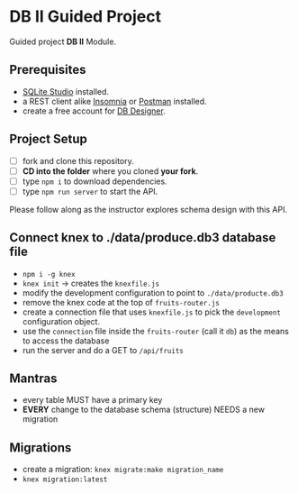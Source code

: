 # DB II Guided Project

Guided project **DB II** Module.

## Prerequisites

- [SQLite Studio](https://sqlitestudio.pl/index.rvt?act=download) installed.
- a REST client alike [Insomnia](https://insomnia.rest/download/) or [Postman](https://www.getpostman.com/downloads/) installed.
- create a free account for [DB Designer](https://dbdesigner.net).

## Project Setup

- [ ] fork and clone this repository.
- [ ] **CD into the folder** where you cloned **your fork**.
- [ ] type `npm i` to download dependencies.
- [ ] type `npm run server` to start the API.

Please follow along as the instructor explores schema design with this API.

## Connect knex to ./data/produce.db3 database file

- `npm i -g knex`
- `knex init` -> creates the `knexfile.js`
- modify the development configuration to point to `./data/producte.db3`
- remove the knex code at the top of `fruits-router.js`
- create a connection file that uses `knexfile.js` to pick the `development` configuration object.
- use the `connection` file inside the `fruits-router` (call it `db`) as the means to access the database
- run the server and do a GET to `/api/fruits`

## Mantras

- every table MUST have a primary key
- **EVERY** change to the database schema (structure) NEEDS a new migration

## Migrations

- create a migration: `knex migrate:make migration_name`
- `knex migration:latest`
